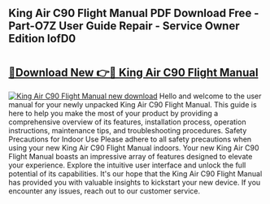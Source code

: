 ## King Air C90 Flight Manual PDF Download Free - Part-O7Z User Guide Repair - Service Owner Edition lofD0

# <h2><a href="http://bc74539.oget.top/?id=King+Air+C90+Flight+Manual">🔗Download New 👉🔴 King Air C90 Flight Manual</a></h2>

[![King Air C90 Flight Manual new download](https://i.imgur.com/5g1atiW.png)](http://bc74539.oget.top/?id=King+Air+C90+Flight+Manual)
Hello and welcome to the user manual for your newly unpacked King Air C90 Flight Manual. This guide is here to help you make the most of your product by providing a comprehensive overview of its features, installation process, operation instructions, maintenance tips, and troubleshooting procedures. Safety Precautions for Indoor Use Please adhere to all safety precautions when using your new King Air C90 Flight Manual indoors. Your new King Air C90 Flight Manual boasts an impressive array of features designed to elevate your experience. Explore the intuitive user interface and unlock the full potential of its capabilities. It's our hope that the King Air C90 Flight Manual has provided you with valuable insights to kickstart your new device. If you encounter any issues, reach out to our customer service.
